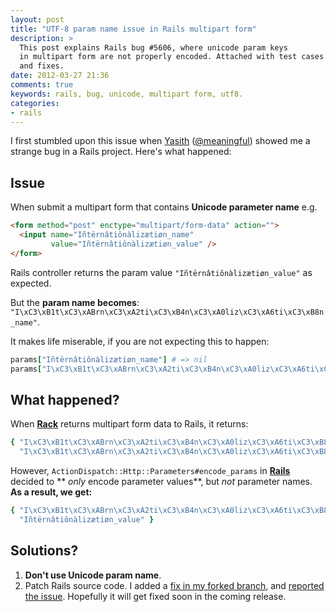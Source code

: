 ```yaml
---
layout: post
title: "UTF-8 param name issue in Rails multipart form"
description: >
  This post explains Rails bug #5606, where unicode param keys
  in multipart form are not properly encoded. Attached with test cases 
  and fixes.
date: 2012-03-27 21:36
comments: true
keywords: rails, bug, unicode, multipart form, utf8.
categories: 
- rails
---
```


I first stumbled upon this issue when [Yasith](http://thekindof.me) 
([@meaningful](https://twitter.com/meaningful)) showed me a strange bug 
in a Rails project. Here's what happened:
 
## Issue
When submit a multipart form that contains **Unicode parameter name** e.g.

```html
<form method="post" enctype="multipart/form-data" action="">
  <input name="Iñtërnâtiônàlizætiøn_name" 
         value="Iñtërnâtiônàlizætiøn_value" />
</form>
```

Rails controller returns the param value `"Iñtërnâtiônàlizætiøn_value"` as expected. 

But the **param name becomes**:
`"I\xC3\xB1t\xC3\xABrn\xC3\xA2ti\xC3\xB4n\xC3\xA0liz\xC3\xA6ti\xC3\xB8n_name"`.

It makes life miserable, if you are not expecting this to happen:
```ruby
params["Iñtërnâtiônàlizætiøn_name"] # => nil
params["I\xC3\xB1t\xC3\xABrn\xC3\xA2ti\xC3\xB4n\xC3\xA0liz\xC3\xA6ti\xC3\xB8n_name"] # => "Iñtërnâtiônàlizætiøn_value"
```

## What happened?

When [**Rack**](https://github.com/rack/rack/blob/master/lib/rack/multipart/parser.rb) 
returns multipart form data to Rails, it returns:
```ruby
{ "I\xC3\xB1t\xC3\xABrn\xC3\xA2ti\xC3\xB4n\xC3\xA0liz\xC3\xA6ti\xC3\xB8n_name" =>
  "I\xC3\xB1t\xC3\xABrn\xC3\xA2ti\xC3\xB4n\xC3\xA0liz\xC3\xA6ti\xC3\xB8n_value" } 
```

However, `ActionDispatch::Http::Parameters#encode_params` in [**Rails**](https://github.com/rails/rails/blob/master/actionpack/lib/action_dispatch/http/parameters.rb)
decided to ** *only* encode parameter values**, but *not* parameter names. **As a result, we get:**
```ruby
{ "I\xC3\xB1t\xC3\xABrn\xC3\xA2ti\xC3\xB4n\xC3\xA0liz\xC3\xA6ti\xC3\xB8n_name" =>
  "Iñtërnâtiônàlizætiøn_value" } 
```

## Solutions?

1. **Don't use Unicode param name**.
2. Patch Rails source code. I added a [fix in my forked branch](https://github.com/teohm/rails/compare/multipart_unicode_param_name), and [reported the issue](https://github.com/rails/rails/issues/5606). Hopefully it will get fixed soon in the coming release.

